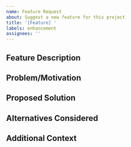 ```yaml
---
name: Feature Request
about: Suggest a new feature for this project
title: '[Feature] '
labels: enhancement
assignees: ''
---
```


## Feature Description
<!-- A clear and concise description of the feature you'd like to see -->

## Problem/Motivation
<!-- What problem does this solve? Why is this needed? -->

## Proposed Solution
<!-- How should this feature work? -->

## Alternatives Considered
<!-- Have you considered any alternative solutions? -->

## Additional Context
<!-- Add any other context, mockups, or examples about the feature request -->

